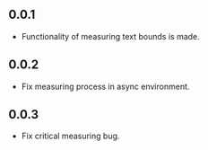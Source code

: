 ## 0.0.1

* Functionality of measuring text bounds is made.

## 0.0.2

* Fix measuring process in async environment.

## 0.0.3

* Fix critical measuring bug.
